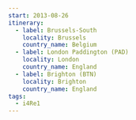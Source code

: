 ```yaml
---
start: 2013-08-26
itinerary:
  - label: Brussels-South
    locality: Brussels
    country_name: Belgium
  - label: London Paddington (PAD)
    locality: London
    country_name: England
  - label: Brighton (BTN)
    locality: Brighton
    country_name: England
tags:
  - i4Re1
---
```

